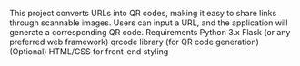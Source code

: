 This project converts URLs into QR codes, making it easy to share links through scannable images. Users can input a URL, and the application will generate a corresponding QR code.
Requirements
Python 3.x
Flask (or any preferred web framework)
qrcode library (for QR code generation)
(Optional) HTML/CSS for front-end styling

